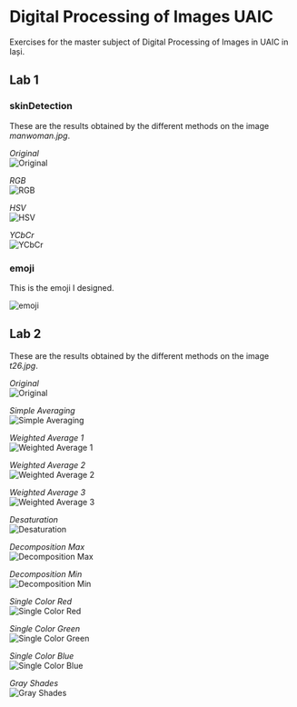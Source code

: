 # Digital Processing of Images UAIC
Exercises for the master subject of Digital Processing of Images in UAIC in Iași.  

## Lab 1
### skinDetection
These are the results obtained by the different methods on the image _manwoman.jpg_. 

*Original*  
![Original](https://i.imgur.com/e06ppyp.jpg  "Original")

*RGB*  
![RGB](https://i.imgur.com/ozp9B48.png "RGB")   

*HSV*  
![HSV](https://i.imgur.com/Fh7MWX9.png "HSV")  

*YCbCr*  
![YCbCr](https://i.imgur.com/uspNcbJ.png "YCbCr")  

### emoji
This is the emoji I designed.  

![emoji](https://i.imgur.com/4YXlIfx.png)

## Lab 2
These are the results obtained by the different methods on the image _t26.jpg_.  

*Original*  
![Original](https://i.imgur.com/MecjVAG.jpg  "Original")

*Simple Averaging*  
![Simple Averaging](https://i.imgur.com/67wxyDn.png "Simple Averaging")  

*Weighted Average 1*  
![Weighted Average 1](https://i.imgur.com/67wxyDn.png "Weighted Average 1")  

*Weighted Average 2*  
![Weighted Average 2](https://i.imgur.com/oEBIT8B.png "Weighted Average 2")  

*Weighted Average 3*  
![Weighted Average 3](https://i.imgur.com/p2LgPk2.png "Weighted Average 3")  

*Desaturation*  
![Desaturation](https://i.imgur.com/ZlNpB4n.png "Desaturation")  

*Decomposition Max*  
![Decomposition Max](https://i.imgur.com/pHJ1kWw.png "Decomposition Max")  

*Decomposition Min*  
![Decomposition Min](https://i.imgur.com/KloSZHf.png "Decomposition Min")  

*Single Color Red*  
![Single Color Red](https://i.imgur.com/OoqHjJQ.png "Single Color Red")  

*Single Color Green*  
![Single Color Green](https://i.imgur.com/yuKt1En.png "Single Color Green")  

*Single Color Blue*  
![Single Color Blue](https://i.imgur.com/YaSX5ni.png "Single Color Blue")  

*Gray Shades*  
![Gray Shades](https://i.imgur.com/tQgUOJr.png "Gray Shades")  
